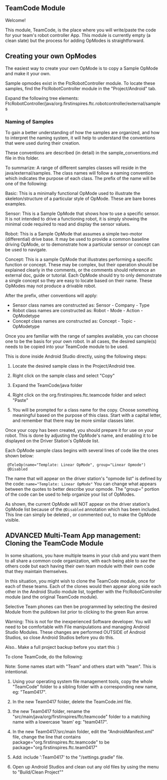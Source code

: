 ## TeamCode Module

Welcome!

This module, TeamCode, is the place where you will write/paste the code for your
team's robot controller App. This module is currently empty (a clean slate) but
the process for adding OpModes is straightforward.

## Creating your own OpModes

The easiest way to create your own OpMode is to copy a Sample OpMode and make it
your own.

Sample opmodes exist in the FtcRobotController module. To locate these samples,
find the FtcRobotController module in the "Project/Android" tab.

Expand the following tree elements:
FtcRobotController/java/org.firstinspires.ftc.robotcontroller/external/samples

### Naming of Samples

To gain a better understanding of how the samples are organized, and how to
interpret the naming system, it will help to understand the conventions that
were used during their creation.

These conventions are described (in detail) in the sample_conventions.md file in
this folder.

To summarize: A range of different samples classes will reside in the
java/external/samples. The class names will follow a naming convention which
indicates the purpose of each class. The prefix of the name will be one of the
following:

Basic: This is a minimally functional OpMode used to illustrate the
skeleton/structure of a particular style of OpMode. These are bare bones
examples.

Sensor: This is a Sample OpMode that shows how to use a specific sensor. It is
not intended to drive a functioning robot, it is simply showing the minimal code
required to read and display the sensor values.

Robot: This is a Sample OpMode that assumes a simple two-motor (differential)
drive base. It may be used to provide a common baseline driving OpMode, or to
demonstrate how a particular sensor or concept can be used to navigate.

Concept: This is a sample OpMode that illustrates performing a specific function
or concept. These may be complex, but their operation should be explained
clearly in the comments, or the comments should reference an external doc, guide
or tutorial. Each OpMode should try to only demonstrate a single concept so they
are easy to locate based on their name. These OpModes may not produce a drivable
robot.

After the prefix, other conventions will apply:

- Sensor class names are constructed as: Sensor - Company - Type
- Robot class names are constructed as: Robot - Mode - Action - OpModetype
- Concept class names are constructed as: Concept - Topic - OpModetype

Once you are familiar with the range of samples available, you can choose one to
be the basis for your own robot. In all cases, the desired sample(s) needs to be
copied into your TeamCode module to be used.

This is done inside Android Studio directly, using the following steps:

1.  Locate the desired sample class in the Project/Android tree.

2.  Right click on the sample class and select "Copy"

3.  Expand the TeamCode/java folder

4.  Right click on the org.firstinspires.ftc.teamcode folder and select "Paste"

5.  You will be prompted for a class name for the copy. Choose something
    meaningful based on the purpose of this class. Start with a capital letter,
    and remember that there may be more similar classes later.

Once your copy has been created, you should prepare it for use on your robot.
This is done by adjusting the OpMode's name, and enabling it to be displayed on
the Driver Station's OpMode list.

Each OpMode sample class begins with several lines of code like the ones shown
below:

```
 @TeleOp(name="Template: Linear OpMode", group="Linear Opmode")
 @Disabled
```

The name that will appear on the driver station's "opmode list" is defined by
the code: `name="Template: Linear OpMode"` You can change what appears between
the quotes to better describe your opmode. The "group=" portion of the code can
be used to help organize your list of OpModes.

As shown, the current OpMode will NOT appear on the driver station's OpMode list
because of the `@Disabled` annotation which has been included. This line can
simply be deleted , or commented out, to make the OpMode visible.

## ADVANCED Multi-Team App management: Cloning the TeamCode Module

In some situations, you have multiple teams in your club and you want them to
all share a common code organization, with each being able to _see_ the others
code but each having their own team module with their own code that they
maintain themselves.

In this situation, you might wish to clone the TeamCode module, once for each of
these teams. Each of the clones would then appear along side each other in the
Android Studio module list, together with the FtcRobotController module (and the
original TeamCode module).

Selective Team phones can then be programmed by selecting the desired Module
from the pulldown list prior to clicking to the green Run arrow.

Warning: This is not for the inexperienced Software developer. You will need to
be comfortable with File manipulations and managing Android Studio Modules.
These changes are performed OUTSIDE of Android Studios, so close Android Studios
before you do this.

Also.. Make a full project backup before you start this :)

To clone TeamCode, do the following:

Note: Some names start with "Team" and others start with "team". This is
intentional.

1.  Using your operating system file management tools, copy the whole "TeamCode"
    folder to a sibling folder with a corresponding new name, eg: "Team0417".

2.  In the new Team0417 folder, delete the TeamCode.iml file.

3.  the new Team0417 folder, rename the
    "src/main/java/org/firstinspires/ftc/teamcode" folder to a matching name
    with a lowercase 'team' eg: "team0417".

4.  In the new Team0417/src/main folder, edit the "AndroidManifest.xml" file,
    change the line that contains package="org.firstinspires.ftc.teamcode" to be
    package="org.firstinspires.ftc.team0417"

5.  Add: include ':Team0417' to the "/settings.gradle" file.
6.  Open up Android Studios and clean out any old files by using the menu to
    "Build/Clean Project""
